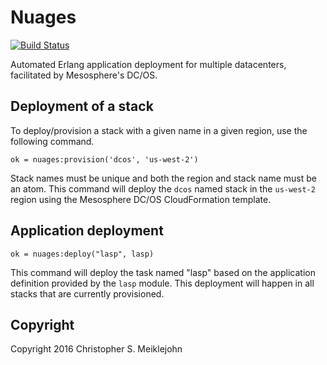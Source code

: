 Nuages
=======================================================

[![Build Status](https://travis-ci.org/lasp-lang/nuages.svg?branch=master)](https://travis-ci.org/lasp-lang/nuages)

Automated Erlang application deployment for multiple datacenters,
facilitated by Mesosphere's DC/OS.

## Deployment of a stack

To deploy/provision a stack with a given name in a given region, use the
following command.

```
ok = nuages:provision('dcos', 'us-west-2')
```

Stack names must be unique and both the region and stack name must be an
atom.  This command will deploy the `dcos` named stack in the
`us-west-2` region using the Mesosphere DC/OS CloudFormation template.

## Application deployment

```
ok = nuages:deploy("lasp", lasp)
```

This command will deploy the task named "lasp" based on the application
definition provided by the `lasp` module.  This deployment will happen
in all stacks that are currently provisioned.

## Copyright

Copyright 2016 Christopher S. Meiklejohn
